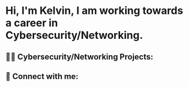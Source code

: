 <h1>Hi, I'm Kelvin, I am working towards a career in Cybersecurity/Networking. </h1>


<h2>👨‍💻 Cybersecurity/Networking Projects:</h2>



<h2> 🤳 Connect with me:</h2>

<!--
**hatchy86/hatchy86** is a ✨ _special_ ✨ repository because its `README.md` (this file) appears on your GitHub profile.

Here are some ideas to get you started:

- 🔭 I’m currently working on ...
- 🌱 I’m currently learning ...
- 👯 I’m looking to collaborate on ...
- 🤔 I’m looking for help with ...
- 💬 Ask me about ...
- 📫 How to reach me: ...
- 😄 Pronouns: ...
- ⚡ Fun fact: ...
-->
